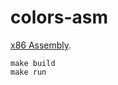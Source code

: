 # colors-asm
[x86 Assembly](http://en.wikibooks.org/wiki/X86_Assembly).

```
make build
make run
```
